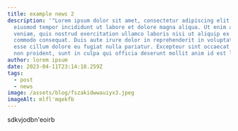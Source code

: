 ```yaml
---
title: example news 2
description: '"Lorem ipsum dolor sit amet, consectetur adipiscing elit, sed do
  eiusmod tempor incididunt ut labore et dolore magna aliqua. Ut enim ad minim
  veniam, quis nostrud exercitation ullamco laboris nisi ut aliquip ex ea
  commodo consequat. Duis aute irure dolor in reprehenderit in voluptate velit
  esse cillum dolore eu fugiat nulla pariatur. Excepteur sint occaecat cupidatat
  non proident, sunt in culpa qui officia deserunt mollit anim id est laborum."'
author: lorem ipsum
date: 2023-04-11T23:14:18.259Z
tags:
  - post
  - news
image: /assets/blog/fszakidwwauiyx3.jpeg
imageAlt: mlfl'mqekfb
---
```

s﻿dkvjodbn'eoirb